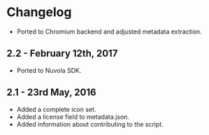 Changelog
=========

 * Ported to Chromium backend and adjusted metadata extraction.

2.2 - February 12th, 2017
-------------------------

  * Ported to Nuvola SDK.

2.1 - 23rd May, 2016
--------------------

  * Added a complete icon set.
  * Added a license field to metadata.json.
  * Added information about contributing to the script.
